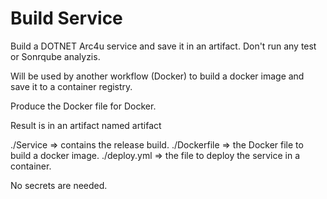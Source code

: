 # Build Service

Build a DOTNET Arc4u service and save it in an artifact.
Don't run any test or Sonrqube analyzis.

Will be used by another workflow (Docker) to build a docker image and save it to a container registry.

Produce the Docker file for Docker.

Result is in an artifact named artifact

./Service     => contains the release build.
./Dockerfile  => the Docker file to build a docker image.
./deploy.yml  => the file to deploy the service in a container.

No secrets are needed.

